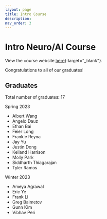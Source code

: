 ```yaml
---
layout: page
title: Intro Course
description:
nav_order: 3
---
```


# Intro Neuro/AI Course

View the course website [here](https://interactive-intelligence.github.io/intro-neuro-ai-website/){:target="_blank"}.

Congratulations to all of our graduates!

## Graduates
Total number of graduates: 17

Spring 2023
- Albert Wang
- Angelo Dauz
- Ethan Bai
- Feier Long
- Frankie Reyna
- Jay Yu
- Justin Dong
- Kelland Harrison
- Molly Park
- Siddharth Thiagarajan
- Tyler Ramos

Winter 2023
- Ameya Agrawal
- Eric Ye
- Frank Li
- Greg Baimetov
- Gunn Kim
- Vibhav Peri